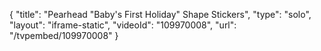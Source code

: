 {
    "title": "Pearhead &quot;Baby's First Holiday&quot; Shape Stickers",
    "type": "solo",
    "layout": "iframe-static",
    "videoId": "109970008",
    "url": "\/tvpembed\/109970008"
}